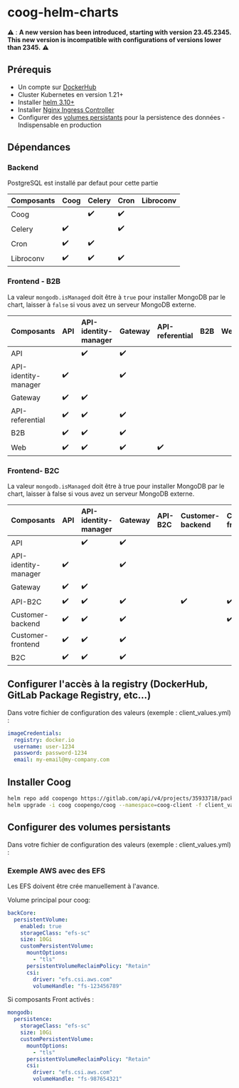 # coog-helm-charts

:warning: : **A new version has been introduced, starting with version 23.45.2345. This new version is incompatible with configurations of versions lower than 2345.** :warning:

## Prérequis

- Un compte sur [DockerHub](https://hub.docker.com/)
- Cluster Kubernetes en version 1.21+
- Installer [helm 3.10+](https://helm.sh/)
- Installer [Nginx Ingress Controller](https://kubernetes.github.io/ingress-nginx/deploy/)
- Configurer des [volumes persistants](https://kubernetes.io/fr/docs/concepts/storage/persistent-volumes/) pour la persistence des données - Indispensable en production

## Dépendances

### Backend

PostgreSQL est installé par defaut pour cette partie

| Composants | Coog               | Celery             | Cron               | Libroconv |
| :--------- | :----------------- | :----------------- | :----------------- | :-------- |
| Coog       |                    | :heavy_check_mark: | :heavy_check_mark: |           |
| Celery     | :heavy_check_mark: |                    | :heavy_check_mark: |           |
| Cron       | :heavy_check_mark: | :heavy_check_mark: |                    |           |
| Libroconv  | :heavy_check_mark: | :heavy_check_mark: | :heavy_check_mark: |           |

### Frontend - B2B

La valeur `mongodb.isManaged` doit être à `true` pour installer MongoDB par le chart, laisser à `false` si vous avez un serveur MongoDB externe.

| Composants           | API                | API-identity-manager | Gateway            | API-referential    | B2B | Web |
| :------------------- | :----------------- | :------------------- | :----------------- | :----------------- | :-- | :-- |
| API                  |                    | :heavy_check_mark:   | :heavy_check_mark: |                    |     |     |
| API-identity-manager | :heavy_check_mark: |                      | :heavy_check_mark: |                    |     |     |
| Gateway              | :heavy_check_mark: | :heavy_check_mark:   |                    |                    |     |     |
| API-referential      | :heavy_check_mark: | :heavy_check_mark:   | :heavy_check_mark: |                    |     |     |
| B2B                  | :heavy_check_mark: | :heavy_check_mark:   | :heavy_check_mark: |                    |     |     |
| Web                  | :heavy_check_mark: | :heavy_check_mark:   | :heavy_check_mark: | :heavy_check_mark: |     |     |

### Frontend- B2C

La valeur `mongodb.isManaged` doit être à true pour installer MongoDB par le chart, laisser à false si vous avez un serveur MongoDB externe.

| Composants           | API                | API-identity-manager | Gateway            | API-B2C | Customer-backend   | Customer-frontend  | B2C |
| :------------------- | :----------------- | :------------------- | :----------------- | :------ | :----------------- | :----------------- | :-- |
| API                  |                    | :heavy_check_mark:   | :heavy_check_mark: |         |                    |                    |     |
| API-identity-manager | :heavy_check_mark: |                      | :heavy_check_mark: |         |                    |                    |     |
| Gateway              | :heavy_check_mark: | :heavy_check_mark:   |                    |         |                    |                    |     |
| API-B2C              | :heavy_check_mark: | :heavy_check_mark:   | :heavy_check_mark: |         | :heavy_check_mark: | :heavy_check_mark: |     |
| Customer-backend     | :heavy_check_mark: | :heavy_check_mark:   | :heavy_check_mark: |         |                    | :heavy_check_mark: |     |
| Customer-frontend    | :heavy_check_mark: | :heavy_check_mark:   | :heavy_check_mark: |         |                    |                    |     |
| B2C                  | :heavy_check_mark: | :heavy_check_mark:   | :heavy_check_mark: |         |                    |                    |     |

## Configurer l'accès à la registry (DockerHub, GitLab Package Registry, etc...)

Dans votre fichier de configuration des valeurs (exemple : client_values.yml) :

```yaml
imageCredentials:
  registry: docker.io
  username: user-1234
  password: password-1234
  email: my-email@my-company.com
```

## Installer Coog

```bash
helm repo add coopengo https://gitlab.com/api/v4/projects/35933718/packages/helm/stable
helm upgrade -i coog coopengo/coog --namespace=coog-client -f client_values.yml
```

## Configurer des volumes persistants

Dans votre fichier de configuration des valeurs (exemple : client_values.yml) :

### Exemple AWS avec des EFS

Les EFS doivent être crée manuellement à l'avance.

Volume principal pour coog:

```yaml
backCore:
  persistentVolume:
    enabled: true
    storageClass: "efs-sc"
    size: 10Gi
    customPersistentVolume:
      mountOptions:
        - "tls"
      persistentVolumeReclaimPolicy: "Retain"
      csi:
        driver: "efs.csi.aws.com"
        volumeHandle: "fs-123456789"
```

Si composants Front activés :

```yaml
mongodb:
  persistence:
    storageClass: "efs-sc"
    size: 10Gi
    customPersistentVolume:
      mountOptions:
        - "tls"
      persistentVolumeReclaimPolicy: "Retain"
      csi:
        driver: "efs.csi.aws.com"
        volumeHandle: "fs-987654321"
```

